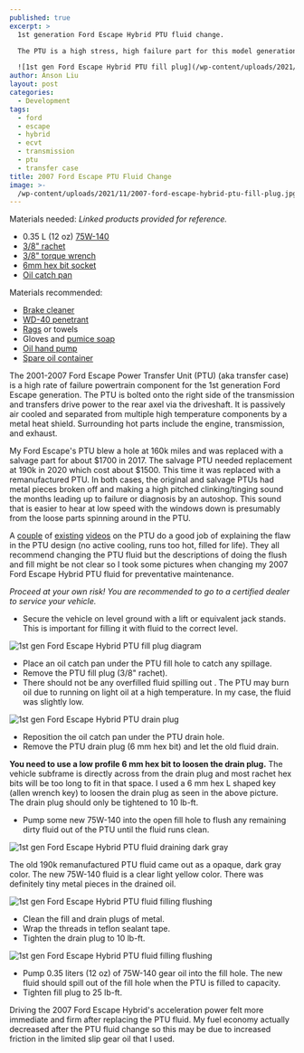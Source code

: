 ```yaml
---
published: true
excerpt: >
  1st generation Ford Escape Hybrid PTU fluid change. 

  The PTU is a high stress, high failure part for this model generation, but changing it's fluid as preventative maintenance is surprisingly easy.

  ![1st gen Ford Escape Hybrid PTU fill plug](/wp-content/uploads/2021/11/2007-ford-escape-hybrid-ptu-fill-plug.jpg.svg)
author: Anson Liu
layout: post
categories:
  - Development
tags:
  - ford
  - escape
  - hybrid
  - ecvt
  - transmission
  - ptu
  - transfer case
title: 2007 Ford Escape PTU Fluid Change
image: >-
  /wp-content/uploads/2021/11/2007-ford-escape-hybrid-ptu-fill-plug.jpg.svg
---
```


Materials needed: *Linked products provided for reference.*
- 0.35 L (12 oz) [75W-140](https://amzn.to/3IM5I3f)
- [3/8" rachet](https://amzn.to/3GzNe49)
- [3/8" torque wrench](https://amzn.to/3dytykw)
- [6mm hex bit socket](https://amzn.to/3oXle4j)
- [Oil catch pan](https://amzn.to/30sWaZu)

Materials recommended:
- [Brake cleaner](https://amzn.to/30veGR9)
- [WD-40 penetrant](https://amzn.to/3yBf25d)
- [Rags](https://amzn.to/3q2HOaY) or towels
- Gloves and [pumice soap](https://amzn.to/3oWlujT)
- [Oil hand pump](https://amzn.to/3oVF5Rt)
- [Spare oil container](https://amzn.to/3ysjmUc)

The 2001-2007 Ford Escape Power Transfer Unit (PTU) (aka transfer case) is a high rate of failure powertrain component for the 1st generation Ford Escape generation. The PTU is bolted onto the right side of the transmission and transfers drive power to the rear axel via the driveshaft. It is passively air cooled and separated from multiple high temperature components by a metal heat shield. Surrounding hot parts include the engine, transmission, and exhaust. 

My Ford Escape's PTU blew a hole at 160k miles and was replaced with a salvage part for about $1700 in 2017. The salvage PTU needed replacement at 190k in 2020 which cost about $1500. This time it was replaced with a remanufactured PTU. In both cases, the original and salvage PTUs had metal pieces broken off and making a high pitched clinking/tinging sound the months leading up to failure or diagnosis by an autoshop. This sound that is easier to hear at low speed with the windows down is presumably from the loose parts spinning around in the PTU. 

A [couple](https://youtu.be/7yLkr609bfI) of [existing](https://youtu.be/sS9JPaf1MDg) [videos](https://youtu.be/e9CxN3RO62Q) on the PTU do a good job of explaining the flaw in the PTU design (no active cooling, runs too hot, filled for life). They all recommend changing the PTU fluid but the descriptions of doing the flush and fill might be not clear so I took some pictures when changing my 2007 Ford Escape Hybrid PTU fluid for preventative maintenance.

*Proceed at your own risk! You are recommended to go to a certified dealer to service your vehicle.*

- Secure the vehicle on level ground with a lift or equivalent jack stands. This is important for filling it with fluid to the correct level. 

![1st gen Ford Escape Hybrid PTU fill plug diagram](/wp-content/uploads/2021/11/2007-ford-escape-hybrid-ptu-fill-plug.jpg.svg)

- Place an oil catch pan under the PTU fill hole to catch any spillage.
- Remove the PTU fill plug (3/8" rachet).
- There should not be any overfilled fluid spilling out . The PTU may burn oil due to running on light oil at a high temperature. In my case, the fluid was slightly low.


![1st gen Ford Escape Hybrid PTU drain plug](/wp-content/uploads/2021/11/2007-ford-escape-hybrid-ptu-drain-plug.jpg.svg)

- Reposition the oil catch pan under the PTU drain hole. 
- Remove the PTU drain plug (6 mm hex bit) and let the old fluid drain. 

**You need to use a low profile 6 mm hex bit to loosen the drain plug.** The vehicle subframe is directly across from the drain plug and most rachet hex bits will be too long to fit in that space. I used a 6 mm hex L shaped key (allen wrench key) to loosen the drain plug as seen in the above picture. The drain plug should only be tightened to 10 lb-ft. 

- Pump some new 75W-140 into the open fill hole to flush any remaining dirty fluid out of the PTU until the fluid runs clean. 

![1st gen Ford Escape Hybrid PTU fluid draining dark gray](/wp-content/uploads/2021/11/2007-ford-escape-hybrid-ptu-draining.jpg)


The old 190k remanufactured PTU fluid came out as a opaque, dark gray color. The new 75W-140 fluid is a clear light yellow color. There was definitely tiny metal pieces in the drained oil.

![1st gen Ford Escape Hybrid PTU fluid filling flushing](/wp-content/uploads/2021/11/2007-ford-escape-hybrid-ptu-plugs-clean-prepped.jpg)

- Clean the fill and drain plugs of metal. 
- Wrap the threads in teflon sealant tape. 
- Tighten the drain plug to 10 lb-ft.

![1st gen Ford Escape Hybrid PTU fluid filling flushing](/wp-content/uploads/2021/11/2007-ford-escape-hybrid-ptu-filling-flush.jpg)

- Pump 0.35 liters (12 oz) of 75W-140 gear oil into the fill hole. The new fluid should spill out of the fill hole when the PTU is filled to capacity.
- Tighten fill plug to 25 lb-ft.

Driving the 2007 Ford Escape Hybrid's acceleration power felt more immediate and firm after replacing the PTU fluid. My fuel economy actually decreased after the PTU fluid change so this may be due to increased friction in the limited slip gear oil that I used. 